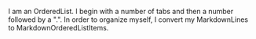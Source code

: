 I am an OrderedList. I begin with a number of tabs and then a number followed by a ".".
In order to organize myself, I convert my MarkdownLines to MarkdownOrderedListItems.